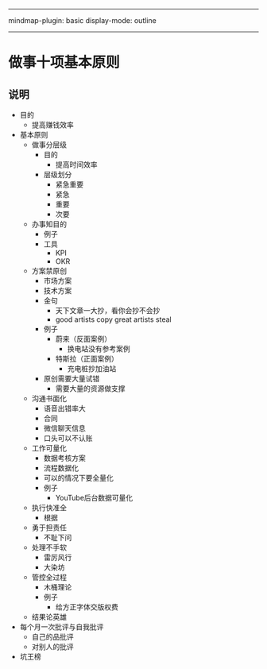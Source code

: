 
---

mindmap-plugin: basic
display-mode: outline

---

# 做事十项基本原则

## 说明
- 目的
    - 提高赚钱效率
- 基本原则
    - 做事分层级
        - 目的
            - 提高时间效率
        - 层级划分
            - 紧急重要
            - 紧急
            - 重要
            - 次要
    - 办事知目的
        - 例子
        - 工具
            - KPI
            - OKR
    - 方案禁原创
        - 市场方案
        - 技术方案
        - 金句
            - 天下文章一大抄，看你会抄不会抄
            - good artists copy great artists steal
        - 例子
            - 蔚来（反面案例）
                - 换电站没有参考案例
            - 特斯拉（正面案例）
                - 充电桩抄加油站
        - 原创需要大量试错
            - 需要大量的资源做支撑
    - 沟通书面化
        - 语音出错率大
        - 合同
        - 微信聊天信息
        - 口头可以不认账
    - 工作可量化
        - 数据考核方案
        - 流程数据化
        - 可以的情况下要全量化
        - 例子
            - YouTube后台数据可量化
    - 执行快准全
        - 根据
    - 勇于担责任
        - 不耻下问
    - 处理不手软
        - 雷厉风行
        - 大染坊
    - 管控全过程
        - 木桶理论
        - 例子
            - 给方正字体交版权费
    - 结果论英雄
- 每个月一次批评与自我批评
    - 自己的品批评
    - 对别人的批评
- 坑王榜